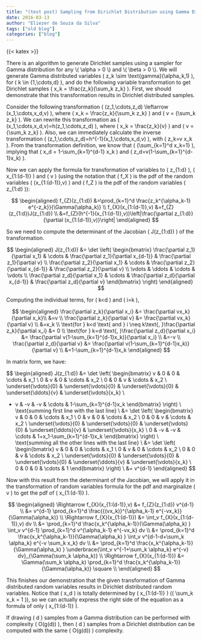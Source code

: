 ```yaml
---
title: "(test post) Sampling from Dirichlet Distribution using Gamma Distributed Samples"
date: 2016-03-13
author: "Eliezer de Souza da Silva"
tags: ["old blog"]
categories: ["blog"]
---
```

{{< katex >}}

There is an algorithm to generate Dirichlet samples using a sampler for Gamma distribution for any \\( \alpha > 0 \\) and \\( \beta > 0 \\). We will generate Gamma distributed variables \( z_k \sim \text{gamma}(\alpha_k,1) \), for \( k \in \{1,\cdots,d\} \), and do the following variable transformation to get Dirichlet samples \( x_k = \frac{z_k}{\sum_k z_k} \). First, we should demonstrate that this transformation results in Dirichlet distributed samples.

Consider the following transformation \( (z_1,\cdots,z_d) \leftarrow (x_1,\cdots,x_d,v) \), where \( x_k = \frac{z_k}{\sum_k z_k} \) and \( v = {\sum_k z_k} \). We can rewrite this transformation as \( (x_1,\cdots,x_d,v)=h(z_1,\cdots,z_d) \), where \( x_k = \frac{z_k}{v} \) and \( v = {\sum_k z_k} \). Also, we can immediately calculate the inverse transformation \( (z_1,\cdots,z_d)=h^{-1}(x_1,\cdots,x_d,v) \), with \( z_k=v x_k \). From the transformation definition, we know that \( {\sum_{k=1}^d x_k=1} \), implying that \( x_d = 1-\sum_{k=1}^{d-1} x_k \) and \( z_d=v(1-\sum_{k=1}^{d-1}x_k) \).

Now we can apply the formula for transformation of variables to \( z_{1:d} \), \( x_{1:(d-1)} \) and \( v \) (using the notation that \( f_X \) is the pdf of the random variables \( (x_{1:(d-1)},v) \) and \( f_Z \) is the pdf of the random variables \( z_{1:d} \)):

$$
\begin{aligned}
f_{Z}(z_{1:d}) &=\prod_{k=1}^d \frac{z_k^{\alpha_k-1} e^{-z_k}}{\Gamma(\alpha_k)} \\
f_{X}(x_{1:(d-1)},v) &=f_{Z}(z_{1:d})J(z_{1:d}) \\
&=f_{Z}(h^{-1}(x_{1:(d-1)},v))\left|\frac{\partial z_{1:d}}{\partial (x_{1:(d-1)},v)}\right|
\end{aligned}
$$

So we need to compute the determinant of the Jacobian \( J(z_{1:d}) \) of the transformation.

$$
\begin{aligned}
J(z_{1:d}) &= \det \left( \begin{bmatrix}
\frac{\partial z_1}{\partial x_1} & \cdots & \frac{\partial z_1}{\partial x_{d-1}} & \frac{\partial z_1}{\partial v} \\
\frac{\partial z_2}{\partial x_1} & \cdots & \frac{\partial z_2}{\partial x_{d-1}} & \frac{\partial z_2}{\partial v} \\
\vdots & \ddots & \cdots & \vdots \\
\frac{\partial z_d}{\partial x_1} & \cdots & \frac{\partial z_d}{\partial x_{d-1}} & \frac{\partial z_d}{\partial v}
\end{bmatrix} \right)
\end{aligned}
$$

Computing the individual terms, for \( k<d \) and \( i=k \),

$$
\begin{aligned}
\frac{\partial z_k}{\partial x_i} &= \frac{\partial vx_k}{\partial x_k}\\
&=v \\
\frac{\partial z_k}{\partial v} &= \frac{\partial vx_k}{\partial v} \\
&=x_k \\
\text{for } k<d \text{ and } i \neq k\text{, }\frac{\partial z_k}{\partial x_i} &= 0 \\
\text{for } k=d \text{, }\frac{\partial z_d}{\partial x_i} &= \frac{\partial v(1-\sum_{k=1}^{d-1}x_k)}{\partial x_i} \\
&=-v \\
\frac{\partial z_d}{\partial v} &= \frac{\partial v(1-\sum_{k=1}^{d-1}x_k)}{\partial v} \\
&=1-\sum_{k=1}^{d-1}x_k
\end{aligned}
$$

In matrix form, we have:

$$
\begin{aligned}
J(z_{1:d}) &= \det \left( \begin{bmatrix}
v & 0 & 0 & \cdots & x_1 \\
0 & v & 0 & \cdots & x_2 \\
0 & 0 & v & \cdots & x_2 \\
\underset{\vdots}{0} & \underset{\vdots}{0} & \underset{\vdots}{0} & \underset{\ddots}{v} & \underset{\vdots}{x_k} \\
- v & -v & -v & \cdots & 1-\sum_{k=1}^{d-1}x_k
\end{bmatrix} \right) \\
\text{summing first line with the last line} \\
&= \det \left( \begin{bmatrix}
v & 0 & 0 & \cdots & x_1 \\
0 & v & 0 & \cdots & x_2 \\
0 & 0 & v & \cdots & x_2 \\
\underset{\vdots}{0} & \underset{\vdots}{0} & \underset{\vdots}{0} & \underset{\ddots}{v} & \underset{\vdots}{x_k} \\
0 & -v & -v & \cdots & 1+x_1-\sum_{k=1}^{d-1}x_k
\end{bmatrix} \right) \\
\text{summing all the other lines with the last line} \\
&= \det \left( \begin{bmatrix}
v & 0 & 0 & \cdots & x_1 \\
0 & v & 0 & \cdots & x_2 \\
0 & 0 & v & \cdots & x_2 \\
\underset{\vdots}{0} & \underset{\vdots}{0} & \underset{\vdots}{0} & \underset{\ddots}{v} & \underset{\vdots}{x_k} \\
0 & 0 & 0 & \cdots & 1
\end{bmatrix} \right) \\
&= v^{d-1}
\end{aligned}
$$

Now with this result from the determinant of the Jacobian, we will apply it in the transformation of random variables formula for the pdf and marginalize \( v \) to get the pdf of \( x_{1:(d-1)} \).

$$
\begin{aligned}
\Rightarrow f_{X}(x_{1:(d-1)},v) &= f_{Z}(z_{1:d}) v^{d-1} \\
&= v^{d-1} \prod_{k=1}^d \frac{{(vx_k)}^{\alpha_k-1} e^{-vx_k}}{\Gamma(\alpha_k)} \\
\Rightarrow f_{X}(x_{1:(d-1)}) &= \int_v f_{X}(x_{1:(d-1)},v) dv \\
&= \prod_{k=1}^d \frac{x_k^{\alpha_k-1}}{\Gamma(\alpha_k) } \int_v v^{d-1} \prod_{k=1}^d v^{\alpha_k-1} e^{-vx_k} dv \\
&= \prod_{k=1}^d \frac{x_k^{\alpha_k-1}}{\Gamma(\alpha_k) } \int_v v^{d-1-d+\sum_k \alpha_k} e^{-v \sum_k x_k} dv \\
&= \prod_{k=1}^d \frac{x_k^{\alpha_k-1}}{\Gamma(\alpha_k) } \underbrace{\int_v v^{-1+\sum_k \alpha_k} e^{-v} dv}_{\Gamma(\sum_k \alpha_k)} \\
\Rightarrow f_{X}(x_{1:(d-1)}) &= \Gamma(\sum_k \alpha_k) \prod_{k=1}^d \frac{x_k^{\alpha_k-1}}{\Gamma(\alpha_k)} \square \\
\end{aligned}
$$

This finishes our demonstration that the given transformation of Gamma distributed random variables results in Dirichlet distributed random variables. Notice that \( x_d \) is totally determined by \( x_{1:(d-1)} \) (\( \sum_k x_k = 1 \)), so we can actually express the right side of the equation as a formula of only \( x_{1:(d-1)} \).

If drawing \( d \) samples from a Gamma distribution can be performed with complexity \( O(g(d)) \), then \( d \) samples from a Dirichlet distribution can be computed with the same \( O(g(d)) \) complexity.
